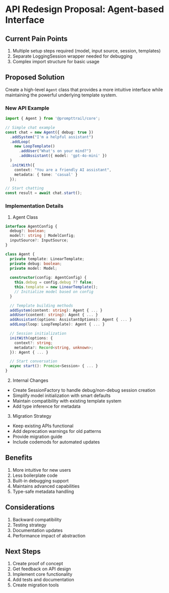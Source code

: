 # API Redesign Proposal: Agent-based Interface

## Current Pain Points
1. Multiple setup steps required (model, input source, session, templates)
2. Separate LoggingSession wrapper needed for debugging
3. Complex import structure for basic usage

## Proposed Solution
Create a high-level `Agent` class that provides a more intuitive interface while maintaining the powerful underlying template system.

### New API Example
```typescript
import { Agent } from '@prompttrail/core';

// Simple chat example
const chat = new Agent({ debug: true })
  .addSystem("I'm a helpful assistant")
  .addLoop(
    new LoopTemplate()
      .addUser("What's on your mind?")
      .addAssistant({ model: 'gpt-4o-mini' })
  )
  .initWith({
    context: "You are a friendly AI assistant",
    metadata: { tone: 'casual' }
  });

// Start chatting
const result = await chat.start();
```

### Implementation Details

1. Agent Class
```typescript
interface AgentConfig {
  debug?: boolean;
  model?: string | ModelConfig;
  inputSource?: InputSource;
}

class Agent {
  private template: LinearTemplate;
  private debug: boolean;
  private model: Model;
  
  constructor(config: AgentConfig) {
    this.debug = config.debug ?? false;
    this.template = new LinearTemplate();
    // Initialize model based on config
  }

  // Template building methods
  addSystem(content: string): Agent { ... }
  addUser(content: string): Agent { ... }
  addAssistant(options: AssistantOptions): Agent { ... }
  addLoop(loop: LoopTemplate): Agent { ... }

  // Session initialization
  initWith(options: {
    context?: string;
    metadata?: Record<string, unknown>;
  }): Agent { ... }

  // Start conversation
  async start(): Promise<Session> { ... }
}
```

2. Internal Changes
- Create SessionFactory to handle debug/non-debug session creation
- Simplify model initialization with smart defaults
- Maintain compatibility with existing template system
- Add type inference for metadata

3. Migration Strategy
- Keep existing APIs functional
- Add deprecation warnings for old patterns
- Provide migration guide
- Include codemods for automated updates

## Benefits
1. More intuitive for new users
2. Less boilerplate code
3. Built-in debugging support
4. Maintains advanced capabilities
5. Type-safe metadata handling

## Considerations
1. Backward compatibility
2. Testing strategy
3. Documentation updates
4. Performance impact of abstraction

## Next Steps
1. Create proof of concept
2. Get feedback on API design
3. Implement core functionality
4. Add tests and documentation
5. Create migration tools